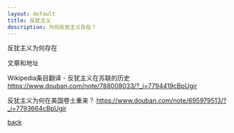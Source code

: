 ```yaml
---
layout: default
title: 反犹主义
description: 为何反犹主义存在？
---
```


反犹主义为何存在

文章和地址

Wikipedia条目翻译 - 反犹主义在苏联的历史
https://www.douban.com/note/788008033/?_i=7794419cBpUgir

反犹主义为何在美国卷土重来？
https://www.douban.com/note/695979513/?_i=7793664cBpUgir


[back](../)
